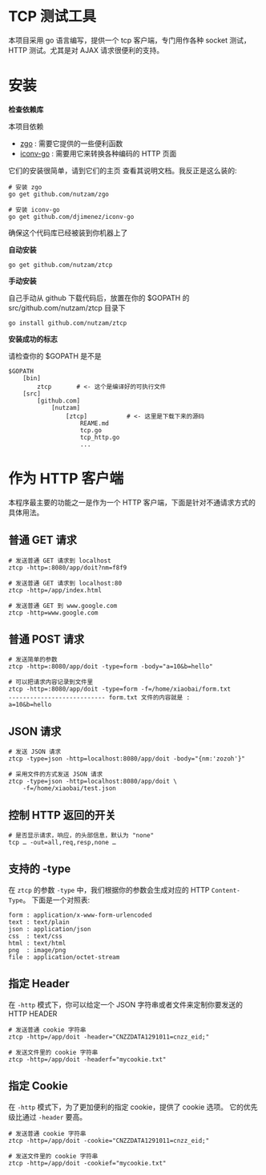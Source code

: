 # TCP 测试工具

本项目采用 go 语言编写，提供一个 tcp 客户端，专门用作各种 socket 测试，HTTP 测试。尤其是对 AJAX 请求很便利的支持。

# 安装

**检查依赖库**

本项目依赖

* [zgo](https://github.com/nutzam/zgo) : 需要它提供的一些便利函数
* [iconv-go](https://github.com/djimenez/iconv-go) : 需要用它来转换各种编码的 HTTP 页面

它们的安装很简单，请到它们的主页 查看其说明文档。我反正是这么装的:

	# 安装 zgo
	go get github.com/nutzam/zgo
	
	# 安装 iconv-go
	go get github.com/djimenez/iconv-go
	
确保这个代码库已经被装到你机器上了

**自动安装**

	go get github.com/nutzam/ztcp
	
**手动安装**

自己手动从 github 下载代码后，放置在你的 $GOPATH 的 src/github.com/nutzam/ztcp 目录下

	go install github.com/nutzam/ztcp
	
**安装成功的标志**

请检查你的 $GOPATH 是不是

	$GOPATH
		[bin]
			ztcp       # <- 这个是编译好的可执行文件
		[src]
			[github.com]
				[nutzam]
					[ztcp]           # <- 这里是下载下来的源码
						REAME.md
						tcp.go
						tcp_http.go
						...

# 作为 HTTP 客户端

本程序最主要的功能之一是作为一个 HTTP 客户端，下面是针对不通请求方式的具体用法。

## 普通 GET 请求

	# 发送普通 GET 请求到 localhost
	ztcp -http=:8080/app/doit?nm=f8f9
	
	# 发送普通 GET 请求到 localhost:80
	ztcp -http=/app/index.html
	
	# 发送普通 GET 到 www.google.com
	ztcp -http=www.google.com



## 普通 POST 请求
	
	# 发送简单的参数
	ztcp -http=:8080/app/doit -type=form -body="a=10&b=hello"
	
	# 可以把请求内容记录到文件里
	ztcp -http=:8080/app/doit -type=form -f=/home/xiaobai/form.txt
	--------------------------- form.txt 文件的内容就是 :
	a=10&b=hello
	
## JSON 请求
	
	# 发送 JSON 请求
	ztcp -type=json -http=localhost:8080/app/doit -body="{nm:'zozoh'}"
	
	# 采用文件的方式发送 JSON 请求
	ztcp -type=json -http=localhost:8080/app/doit \
	    -f=/home/xiaobai/test.json

## 控制 HTTP 返回的开关
	
	# 是否显示请求，响应，的头部信息，默认为 "none"
	tcp … -out=all,req,resp,none …
	
	    
## 支持的 -type

在 `ztcp` 的参数  `-type` 中，我们根据你的参数会生成对应的 HTTP `Content-Type`。
下面是一个对照表:

	form : application/x-www-form-urlencoded
	text : text/plain
	json : application/json
	css  : text/css
	html : text/html
	png  : image/png
    file : application/octet-stream

## 指定 Header

在 `-http` 模式下，你可以给定一个 JSON 字符串或者文件来定制你要发送的 HTTP HEADER

    # 发送普通 cookie 字符串
    ztcp -http=/app/doit -header="CNZZDATA1291011=cnzz_eid;"

    # 发送文件里的 cookie 字符串
    ztcp -http=/app/doit -headerf="mycookie.txt"	
			
## 指定 Cookie

在 `-http` 模式下，为了更加便利的指定 cookie，提供了 cookie 选项。
它的优先级比通过 `-header` 要高。

    # 发送普通 cookie 字符串
    ztcp -http=/app/doit -cookie="CNZZDATA1291011=cnzz_eid;"

    # 发送文件里的 cookie 字符串
    ztcp -http=/app/doit -cookief="mycookie.txt"

